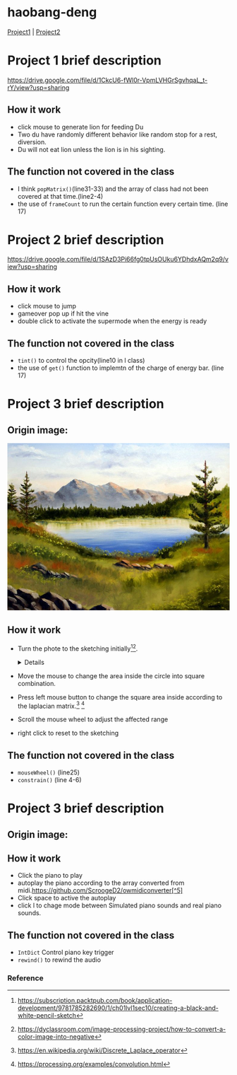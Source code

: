 # haobang-deng
[Project1](#project-1-brief-description) | [Project2](#project-2-brief-description)
# Project 1 brief description
https://drive.google.com/file/d/1CkcU6-fWl0r-VpmLVHGrSgvhqaL_t-rY/view?usp=sharing
## How it work
- click mouse to generate lion for feeding Du 
- Two du have randomly different behavior like random stop for a rest, diversion.
- Du will not eat lion unless the lion is in his sighting.
## The function not covered in the class
- I think ```popMatrix()```(line31-33) and the array of class had not been covered at that time.(line2-4)
- the use of ```frameCount``` to run the certain function every certain time. (line 17)
# Project 2 brief description
https://drive.google.com/file/d/1SAzD3Pi66fg0tpUsOUku6YDhdxAQm2q9/view?usp=sharing
## How it work
- click mouse to jump
- gameover pop up if hit the vine
- double click to activate the supermode when the energy is ready
## The function not covered in the class
- ```tint()``` to control the opcity(line10 in l class)
- the use of ```get()``` function to implemtn of the charge of energy bar. (line 17)
# Project 3 brief description

## Origin image:

![This is an image](https://github.com/CLAY-2333666/Haobang-deng/blob/main/PROJECT_3/data/4b1cb1e6a92501df96fce722ecbb8138--landscape-oil-paintings-landscape-art.jpg)
## How it work
- Turn the phote to the sketching initially[^1][^4].
  <details>
  
  1. Convert the color image to grayscale.
  2. Invert the grayscale image to get a negative.
  3. Apply a Gaussian blur to the negative from step 2.
  4. Blend the grayscale image from step 1 with the blurred negative from step 3 using a color dodge.
  
  </details>
- Move the mouse to change the area inside the circle into square combination.
- Press left mouse button to change the square area inside according to the laplacian matrix.[^2] [^3] 
- Scroll the mouse wheel to adjust the affected range
- right click to reset to the sketching
## The function not covered in the class
- ```mouseWheel()``` (line25)
- ```constrain()```  (line 4-6)
# Project 3 brief description

## Origin image:

## How it work
- Click the piano to play
- autoplay the piano according to the array converted from midi.https://github.com/ScroogeD2/owmidiconverter[^5]
- Click space to active the autoplay
- click l to chage mode between Simulated piano sounds and real piano sounds.
## The function not covered in the class
- ```IntDict``` Control piano key trigger 
- ```rewind()``` to rewind the audio
### **Reference**
[^1]: https://subscription.packtpub.com/book/application-development/9781785282690/1/ch01lvl1sec10/creating-a-black-and-white-pencil-sketch
[^2]: https://en.wikipedia.org/wiki/Discrete_Laplace_operator
[^3]: https://processing.org/examples/convolution.html
[^4]: https://dyclassroom.com/image-processing-project/how-to-convert-a-color-image-into-negative
[^5]: https://github.com/ScroogeD2/owmidiconverter
